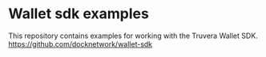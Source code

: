 # Wallet sdk examples

This repository contains examples for working with the Truvera Wallet SDK.
https://github.com/docknetwork/wallet-sdk

